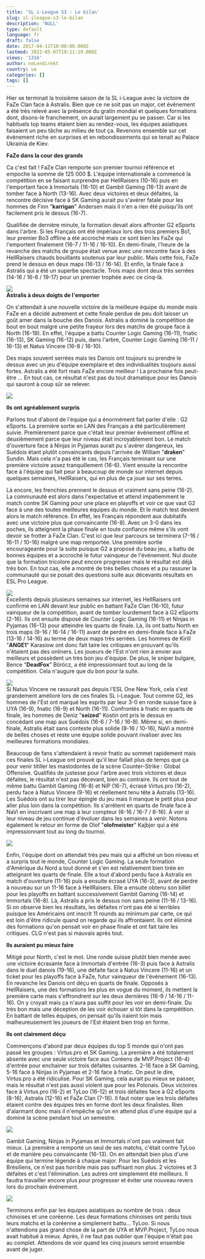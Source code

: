 ```yaml
---
title: 'SL i-League S3 : Le bilan'
slug: sl-ileague-s3-le-bilan
description: 'NULL'
type: default
language: fr
draft: false
date: 2017-04-11T10:00:00.000Z
lastmod: 2022-05-07T19:11:19.000Z
views: '1316'
author: neLendirekt
country: ua
categories: []
tags: []
---
```

Hier se terminait la troisième saison de la SL i-League avec la victoire de FaZe Clan face à Astralis. Bien que ce ne soit pas un major, cet événement a été très relevé avec la présence du gratin mondial et quelques formations dont, disons-le franchement, on aurait largement pu se passer. Car si les habituels top teams étaient bien au rendez-vous, les équipes asiatiques faisaient un peu tâche au milieu de tout ça. Revenons ensemble sur cet événement riche en surprises et en rebondissements qui se tenait au Palace Ukrainia de Kiev.

**FaZe dans la cour des grands**

Ca c'est fait ! FaZe Clan remporte son premier tournoi référence et empoche la somme de 125 000 $. L'équipe internationale a commencé la compétition en se faisant surprendre par HellRaisers (10-16) puis en l'emportant face à Immortals (16-10) et Gambit Gaming (16-13) avant de tomber face à North (13-16). Avec deux victoires et deux défaites, la rencontre décisive face à SK Gaming aurait pu s'avérer fatale pour les hommes de Finn "**karrigan**" Andersen mais il n'en a rien été puisqu'ils ont facilement pris le dessus (16-7).

Qualifiée de dernière minute, la formation devait alors affronter G2 eSports dans l'arbre. Si les Français ont été impériaux lors des trois premiers Bo1, leur premier Bo3 offline a été accroché mais ce sont bien les FaZe qui l'emportent finalement (16-7 / 11-16 / 16-10). En demi-finale, l'heure de la revanche des matchs de groupe était venue avec une rencontre face à des HellRaisers chauds bouillants soutenus par leur public. Mais cette fois, FaZe prend le dessus en deux maps (16-13 / 16-14). Et enfin, la finale face à Astralis qui a été un superbe spectacle. Trois maps dont deux très serrées (14-16 / 16-6 / 19-17) pour un premier trophée avec ce cinq-là.

![](/storage/images/58eb50c0ca335_faze-sl-i-leaguejpeg.jpeg)  
**Astralis à deux doigts de l'emporter**

On s'attendait à une nouvelle victoire de la meilleure équipe du monde mais FaZe en a décidé autrement et cette finale perdue de peu doit laisser un goût amer dans la bouche des Danois. Astralis a dominé la compétition de bout en bout malgré une petite frayeur lors des matchs de groupe face à North (16-19). En effet, l'équipe a battu Counter Logic Gaming (16-11), fnatic (16-13), SK Gaming (16-12) puis, dans l'arbre, Counter Logic Gaming (16-11 / 16-13) et Natus Vincere (16-8 / 16-10).

Des maps souvent serrées mais les Danois ont toujours su prendre le dessus avec un jeu d'équipe exemplaire et des individualités toujours aussi fortes. Astralis a été fort mais FaZe encore meilleur ! La prochaine fois peut-être ... En tout cas, ce résultat n'est pas du tout dramatique pour les Danois qui sauront à coup sûr se relever.

![](/storage/images/58eb542c24b75_astralis-sl-i-leaguejpeg.jpeg)

**Ils ont agréablement surpris**

Parlons tout d'abord de l'équipe qui a énormément fait parler d'elle : G2 eSports. La première sortie en LAN des Français a été particulièrement suivie. Premièrement parce que c'était leur premier événement offline et deuxièmement parce que leur niveau était incroyablement bon. Le match d'ouverture face à Ninjas in Pyjamas aurait pu s'avérer dangereux, les Suédois étant plutôt convaincants depuis l'arrivée de William "**draken**" Sundin. Mais cela n'a pas été le cas, les Français terminant sur une première victoire assez tranquillement (16-6). Vient ensuite la rencontre face à l'équipe qui fait peur à beaucoup de monde sur internet depuis quelques semaines, HellRaisers, qui en plus de ça joue sur ses terres.

Là encore, les frenchies prennent le dessus et vraiment sans peine (16-2). La communauté est alors dans l'expectative et attend impatiemment le match contre SK Gaming pour une place en playoffs et voir ce que vaut G2 face à une des toutes meilleures équipes du monde. Et le match test devient alors le match référence. En effet, les Français répondent aux dubitatifs avec une victoire plus que convaincante (16-8). Avec un 3-0 dans les poches, ils atteignent la phase finale en toute confiance même s'ils vont devoir se frotter à FaZe Clan. C'est ici que leur parcours se terminera (7-16 / 16-11 / 10-16) malgré une map remportée. Une première sortie encourageante pour la suite puisque G2 a proposé du beau jeu, a battu de bonnes équipes et a accroché le futur vainqueur de l'événement. Nul doute que la formation tricolore peut encore progresser mais le résultat est déjà très bon. En tout cas, elle a montré de très belles choses et a pu rassurer la communauté qui se posait des questions suite aux décevants résultats en ESL Pro League.

![](/storage/images/58eb5cd8f19a3_g2-sl-i-leaguejpeg.jpeg)  
Excellents depuis plusieurs semaines sur internet, les HellRaisers ont confirmé en LAN devant leur public en battant FaZe Clan (16-10), futur vainqueur de la compétition, avant de tomber lourdement face à G2 eSports (2-16). Ils ont ensuite disposé de Counter Logic Gaming (16-11) et Ninjas in Pyjamas (16-13) pour atteindre les quarts de finale. Là, ils ont battu North en trois maps (9-16 / 16-14 / 16-11) avant de perdre en demi-finale face à FaZe (13-16 / 14-16) au terme de deux maps très serrées. Les hommes de Kirill "**ANGE1**" Karasiow ont donc fait taire les critiques en prouvant qu'ils n'étaient pas des onliners. Les joueurs de l'Est n'ont rien à envier aux meilleurs et possèdent un très bon jeu d'équipe. De plus, le sniper bulgare, Bence "**DeadFox**" Böröcz, a été impressionnant tout au long de la compétition. Cela n'augure que du bon pour la suite.

![](/storage/images/58eb71a250185_hr-sl-i-leaguejpeg.jpeg)  
Si Natus Vincere ne rassurait pas depuis l'ESL One New York, cela s'est grandement amélioré lors de ces finales SL i-League. Tout comme G2, les hommes de l'Est ont marqué les esprits par leur 3-0 en ronde suisse face à UYA (16-9), fnatic (16-9) et North (16-11). Confrontés à fnatic en quarts de finale, les hommes de Deniz "**seized**" Kostin ont pris le dessus en concédant une map aux Suédois (16-6 / 7-16 / 16-8). Même si, en demi-finale, Astralis était sans conteste plus solide (8-16 / 10-16), NaVi a montré de belles choses et reste une équipe solide pouvant rivaliser avec les meilleures formations mondiales.

Beaucoup de fans s'attendaient à revoir fnatic au sommet rapidement mais ces finales SL i-League ont prouvé qu'il leur fallait plus de temps que ça pour venir titiller les mastodontes de la scène Counter-Strike : Global Offensive. Qualifiés de justesse pour l'arbre avec trois victoires et deux défaites, le résultat n'est pas décevant, bien au contraire. Ils ont tout de même battu Gambit Gaming (16-8) et NiP (16-7), écrasé Virtus.pro (16-2), perdu face à Natus Vincere (9-16) et réellement tenu tête à Astralis (13-16). Les Suédois ont su tirer leur épingle du jeu mais il manque le petit plus pour aller plus loin dans la compétition. Ils s'arrêtent en quarts de finale face à NaVi en inscrivant une map à leur compteur (6-16 / 16-7 / 8-16). À voir si leur niveau de jeu continue d'évoluer dans les semaines à venir. Notons également le retour en forme de Olof "**olofmeister**" Kajbjer qui a été impressionnant tout au long du tournoi.

![](/storage/images/58ec9be437d16_clg-sl-i-leaguejpeg.jpeg)

Enfin, l'équipe dont on attendait très peu mais qui a affiché un bon niveau et a surpris tout le monde, Counter Logic Gaming. La seule formation d'Amérique du Nord a tout donné et s'en est relativement bien tirée en atteignant les quarts de finale. Elle a tout d'abord perdu face à Astralis en match d'ouverture (11-16) puis a ensuite écrasé UYA (16-3), avant de perdre à nouveau sur un 11-16 face à HellRaisers. Elle a ensuite obtenu son billet pour les playoffs en battant successivement Gambit Gaming (16-14) et Immortals (16-8). Là, Astralis a pris le dessus non sans peine (11-16 / 13-16). Si on observe bien les résultats, les défaites n'ont pas été si terribles puisque les Américains ont inscrit 11 rounds au minimum par carte, ce qui est loin d'être ridicule quand on regarde qui ils affrontaient. Ils ont éliminé des formations qu'on pensait voir en phase finale et ont fait taire les critiques. CLG n'est pas si mauvais après tout.

**Ils auraient pu mieux faire** 

Mitigé pour North, c'est le mot. Une ronde suisse plutôt bien menée avec une victoire écrasante face à Immortals d'entrée (16-3) puis face à Astralis dans le duel danois (19-16), une défaite face à Natus Vincere (11-16) et un ticket pour les playoffs face à FaZe, futur vainqueur de l'événement (16-13). En revanche les Danois ont déçu en quarts de finale. Opposés à HellRaisers, une des formations les plus en vogue du moment, ils mettent la première carte mais s'effrondrent sur les deux dernières (16-9 / 14-16 / 11-16). On y croyait mais ça n'aura pas suffit pour les voir en demi-finale. Du très bon mais une déception de les voir échouer si tôt dans la cpmpétition. En battant de telles équipes, on pensait qu'ils iraient loin mais malheureusement les joueurs de l'Est étaient bien trop en forme.

**Ils ont clairement déçu**

Commençons d'abord par deux équipes du top 5 monde qui n'ont pas passé les groupes : Virtus.pro et SK Gaming. La première a été totalement absente avec une seule victoire face aux Coréens de MVP.Project (16-4) d'entrée pour enchainer sur trois défaites cuisantes. 2-16 face à SK Gaming, 5-16 face à Ninjas in Pyjamas et 2-16 face à fnatic. On peut le dire, Virtus.pro a été ridiculisé. Pour SK Gaming, cela aurait pu mieux se passer, mais le résultat n'est pas aussi violent que pour les Polonais. Deux victoires face à Virtus.pro (16-2) et TyLoo (16-12) et trois défaites face à G2 eSports (8-16), Astralis (12-16) et FaZe Clan (7-16). Il faut noter que les trois défaites étaient contre des équipes très en forme dont les deux finalistes. Rien d'alarmant donc mais il n'empêche qu'on en attend plus d'une équipe qui a dominé la scène pendant tout un semestre.

![](/storage/images/58ecaa36aa3e4_14915798383477jpeg.jpeg)

Gambit Gaming, Ninjas in Pyjamas et Immortals n'ont pas vraiment fait mieux. La première a remporté un seul de ses matchs, c'était contre TyLoo et de manière peu convaincante (16-13). On en attendait bien plus d'une équipe qui termine légende à chaque major. Pour les Suédois et les Brésiliens, ce n'est pas horrible mais pas suffisant non plus. 2 victoires et 3 défaites et c'est l'élimination. Les autres ont simplement été meilleurs. Il faudra travailler encore plus pour progresser et éviter une nouveau revers lors du prochain événement.

![](/storage/images/58ecaa4fb59d7_14914990780872jpeg.jpeg)

Terminons enfin par les équipes asiatiques au nombre de trois : deux chinoises et une coréenne. Les deux formations chinoises ont perdu tous leurs matchs et la coréenne a simplement battu... TyLoo. Si nous n'attendions pas grand chose de la part de UYA et MVP.Project, TyLoo nous avait habitué à mieux. Après, il ne faut pas oublier que l'équipe n'était pas au complet. Attendons de voir quand les cinq joueurs seront ensemble avant de juger.
